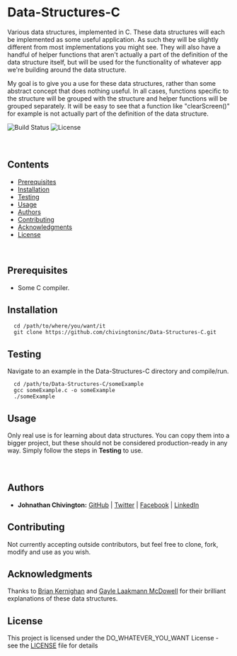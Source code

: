 # Data-Structures-C
Various data structures, implemented in C. These data structures will each be implemented as some useful application. As such they will be slightly different from most implementations you might see. They will also have a handful of helper functions that aren't actually a part of the definition of the data structure itself, but will be used for the functionality of whatever app we're building around the data structure.

My goal is to give you a use for these data structures, rather than some abstract concept that does nothing useful. In all cases, functions specific to the structure will be grouped with the structure and helper functions will be grouped separately. It will be easy to see that a function like "clearScreen()" for example is not actually part of the definition of the data structure.

![Build Status](https://img.shields.io/badge/build-Stable-green.svg)
![License](https://img.shields.io/badge/license-DO_WHATEVER_YOU_WANT-green.svg)
<br/><br/><br/>

## Contents
* [Prerequisites](https://github.com/chivingtoninc/Data-Structures-C#prerequisites)
* [Installation](https://github.com/chivingtoninc/Data-Structures-C#installation)
* [Testing](https://github.com/chivingtoninc/Data-Structures-C#testing)
* [Usage](https://github.com/chivingtoninc/Data-Structures-C#usage)
* [Authors](https://github.com/chivingtoninc/Data-Structures-C#authors)
* [Contributing](https://github.com/chivingtoninc/Data-Structures-C#contributing)
* [Acknowledgments](https://github.com/chivingtoninc/Data-Structures-C#acknowledgments)
* [License](https://github.com/chivingtoninc/Data-Structures-C#license)
<br/>

## Prerequisites
  * Some C compiler.


## Installation
```
  cd /path/to/where/you/want/it
  git clone https://github.com/chivingtoninc/Data-Structures-C.git
```

## Testing
Navigate to an example in the Data-Structures-C directory and compile/run.
```
  cd /path/to/Data-Structures-C/someExample
  gcc someExample.c -o someExample
  ./someExample
```

## Usage
Only real use is for learning about data structures. You can copy them into a bigger project, but these should not be considered production-ready in any way. Simply follow the steps in **Testing** to use.
<br/><br/><br/>


## Authors
* **Johnathan Chivington:** [GitHub](https://github.com/chivingtoninc) | [Twitter](https://twitter.com/chivingtoninc) | [Facebook](https://facebook.com/chivingtoninc) | [LinkedIn](https://www.linkedin.com/in/johnathan-chivington/)

## Contributing
Not currently accepting outside contributors, but feel free to clone, fork, modify and use as you wish.

## Acknowledgments
Thanks to [Brian Kernighan](https://youtu.be/qTZJLJ3Gm6Q) and [Gayle Laakmann McDowell](https://youtu.be/shs0KM3wKv8) for their brilliant explanations of these data structures.

## License
This project is licensed under the DO_WHATEVER_YOU_WANT License - see the [LICENSE](https://github.com/chivingtoninc/Data-Structures-C/blob/master/LICENSE) file for details
<br/><br/>
